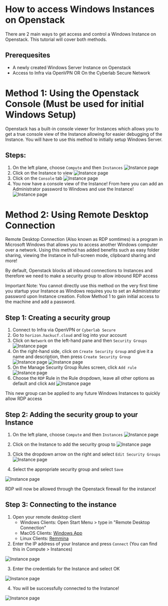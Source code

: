 # How to access Windows Instances on Openstack #

There are 2 main ways to get access and control a Windows Instance on Openstack. This tutorial will cover both methods.

## Prerequesites ## 

* A newly created Windows Server Instance on Openstack
* Access to Infra via OpenVPN OR On the Cyberlab Secure Network



# Method 1: Using the Openstack Console (Must be used for initial Windows Setup)

Openstack has a built-in console viewer for Instances which allows you to get a true console view of the Instance allowing for easier debugging of the Instance. You will have to use this method to initially setup Windows Server.

## Steps:
1. On the left plane, choose `Compute` and then `Instances`
![Instance page](../img/win-guide/instancespage.png)
2. Click on the Instance to view
![Instance page](../img/win-guide/instancespage2.png) 
3. Click on the `Console` tab
![Instance page](../img/win-guide/consoletab.png) 
4. You now have a console view of the Instance! From here you can add an Administrator password to Windows and use the Instance!
![Instance page](../img/win-guide/consoleview.png) 

# Method 2: Using Remote Desktop Connection

Remote Desktop Connection (Also known as RDP somtimes) is a program in Microsoft Windows that allows you to access another Windows computer over a network. Using this method has added benefits such as easy folder sharing, viewing the Instance in full-screen mode, clipboard sharing and more!

By default, Openstack blocks all inbound connections to Instances and therefore we need to make a security group to allow inbound RDP access

Important Note: You cannot directly use this method on the very first time you startup your Instance as Windows requires you to set an Administrator password upon Instance creation. Follow Method 1 to gain initial access to the machine and add a password.

## Step 1: Creating a security group
1. Connect to Infra via OpenVPN or `Cyberlab Secure`
2. Go to `horizon.hackucf.cloud` and log into your account
3. Click on `Network` on the left-hand pane and then `Security Groups` 
![Instance page](../img/win-guide/network_secgroup.png)
4. On the right-hand side, click on `Create Security Group` and give it a name and description, then press `Create Security Group`
![Instance page](../img/win-guide/creategroup.png)
![Instance page](../img/win-guide/creategroup2.png)
5. On the Manage Security Group Rules screen, click `Add rule`
![Instance page](../img/win-guide/addrule.png)
6. Choose the `RDP` Rule in the Rule dropdown, leave all other options as default and click `Add`
![Instance page](../img/win-guide/addrule2.png)

This new group can be applied to any future Windows Instances to quickly allow RDP access

## Step 2: Adding the security group to your Instance
1. On the left plane, choose `Compute` and then `Instances`
![Instance page](../img/win-guide/instancespage.png)


2. Click on the Instance to add the security group to
![Instance page](../img/win-guide/instancespage2.png)


3. Click the dropdown arrow on the right and select `Edit Security Groups`
![Instance page](../img/win-guide/editsecgroup.png)


4. Select the appropriate security group and select `Save`

![Instance page](../img/win-guide/choosesecgroup.png)


RDP will now be allowed through the Openstack firewall for the instance!

## Step 3: Connecting to the instance
1. Open your remote desktop client
    * Windows Clients: Open Start Menu > type in "Remote Desktop Connection"
    * MacOS Clients: [Windows App](https://apps.apple.com/us/app/microsoft-remote-desktop/id1295203466?mt=12)
    * Linux Clients: [Remmina](https://remmina.org/)
2. Enter the IP address of your Instance and press `Connect` (You can find this in Compute > Instances)

![Instance page](../img/win-guide/rdp.png)

3. Enter the credentials for the Instance and select OK

![Instance page](../img/win-guide/rdp2.png)

4. You will be successfully connected to the Instance!

![Instance page](../img/win-guide/rdp_final.png)